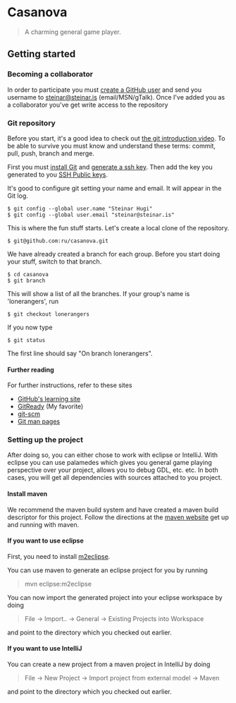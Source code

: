 Casanova
========

> A charming general game player.


Getting started
---------------
### Becoming a collaborator
In order to participate you must [create a GitHub user](http://github.com/signup/free) and send you username to steinar@steinar.is (email/MSN/gTalk). Once I've added you as a collaborator you've get write access to the repository


### Git repository
Before you start, it's a good idea to check out [the git introduction video](http://learn.github.com/p/intro.html). To be able to survive you must know and understand these terms: commit, pull, push, branch and merge.


First you must [install Git](http://help.github.com/linux-git-installation/) and [generate a ssh key](http://help.github.com/linux-key-setup/). Then add the key you generated to you [SSH Public keys](https://github.com/account#ssh_bucket).

It's good to configure git setting your name and email. It will appear in the Git log.

    $ git config --global user.name "Steinar Hugi"
    $ git config --global user.email "steinar@steinar.is"

This is where the fun stuff starts.  Let's create a local clone of the repository.

    $ git@github.com:ru/casanova.git

We have already created a branch for each group. Before you start doing your stuff, switch to that branch. 

    $ cd casanova
    $ git branch

This will show a list of all the branches. If your group's name is 'lonerangers', run

    $ git checkout lonerangers

If you now type

    $ git status
    
The first line should say "On branch lonerangers".

#### Further reading

For further instructions, refer to these sites

+ [GitHub's learning site](http://learn.github.com/)
+ [GitReady](http://www.gitready.com/) (My favorite)
+ [git-scm](http://git-scm.com/)
+ [Git man pages](http://www.kernel.org/pub/software/scm/git/docs/)



### Setting up the project

After doing so, you can either chose to work with eclipse or IntelliJ. With eclipse you can use palamedes which gives
you general game playing perspective over your project, allows you to debug GDL, etc. etc. In both cases, you will get
all dependencies with sources attached to you project.

#### Install maven

We recommend the maven build system and have created a maven build descriptor for this project. Follow the directions
at the [maven website](http://maven.apache.org) get up and running with maven.

#### If you want to use eclipse

First, you need to install [m2eclipse](http://m2eclipse.sonatype.org).

You can use maven to generate an eclipse project for you by running

> mvn eclipse:m2eclipse

You can now import the generated project into your eclipse workspace by doing

> File -> Import.. -> General -> Existing Projects into Workspace

and point to the directory which you checked out earlier.

#### If you want to use IntelliJ

You can create a new project from a maven project in IntelliJ by doing

> File -> New Project -> Import project from external model -> Maven

and point to the directory which you checked out earlier.
